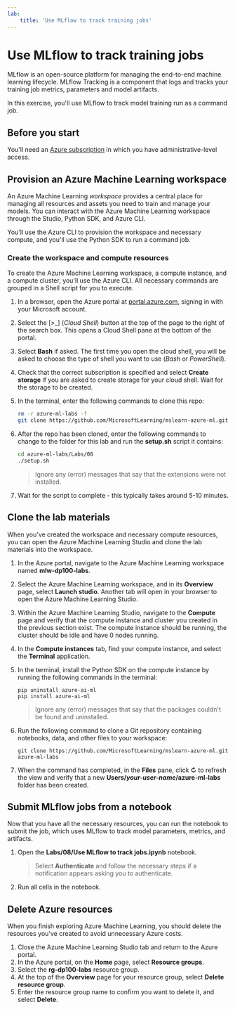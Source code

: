 ```yaml
---
lab:
    title: 'Use MLflow to track training jobs'
---
```


# Use MLflow to track training jobs

MLflow is an open-source platform for managing the end-to-end machine learning lifecycle. MLflow Tracking is a component that logs and tracks your training job metrics, parameters and model artifacts.

In this exercise, you'll use MLflow to track model training run as a command job.

## Before you start

You'll need an [Azure subscription](https://azure.microsoft.com/free?azure-portal=true) in which you have administrative-level access.

## Provision an Azure Machine Learning workspace

An Azure Machine Learning *workspace* provides a central place for managing all resources and assets you need to train and manage your models. You can interact with the Azure Machine Learning workspace through the Studio, Python SDK, and Azure CLI. 

You'll use the Azure CLI to provision the workspace and necessary compute, and you'll use the Python SDK to run a command job.

### Create the workspace and compute resources

To create the Azure Machine Learning workspace, a compute instance, and a compute cluster, you'll use the Azure CLI. All necessary commands are grouped in a Shell script for you to execute.

1. In a browser, open the Azure portal at [portal.azure.com](https://portal.azure.com/?azure-portal=true), signing in with your Microsoft account.
1. Select the \[>_] (*Cloud Shell*) button at the top of the page to the right of the search box. This opens a Cloud Shell pane at the bottom of the portal.
1. Select **Bash** if asked. The first time you open the cloud shell, you will be asked to choose the type of shell you want to use (*Bash* or *PowerShell*). 
1. Check that the correct subscription is specified and select **Create storage** if you are asked to create storage for your cloud shell. Wait for the storage to be created.
1. In the terminal, enter the following commands to clone this repo:

    ```bash
    rm -r azure-ml-labs -f
    git clone https://github.com/MicrosoftLearning/mslearn-azure-ml.git azure-ml-labs
    ```

1. After the repo has been cloned, enter the following commands to change to the folder for this lab and run the **setup.sh** script it contains:
    
    ```bash
    cd azure-ml-labs/Labs/08
    ./setup.sh
    ```

    > Ignore any (error) messages that say that the extensions were not installed. 

1. Wait for the script to complete - this typically takes around 5-10 minutes. 

## Clone the lab materials

When you've created the workspace and necessary compute resources, you can open the Azure Machine Learning Studio and clone the lab materials into the workspace. 

1. In the Azure portal, navigate to the Azure Machine Learning workspace named **mlw-dp100-labs**.
1. Select the Azure Machine Learning workspace, and in its **Overview** page, select **Launch studio**. Another tab will open in your browser to open the Azure Machine Learning Studio.
1. Within the Azure Machine Learning Studio, navigate to the **Compute** page and verify that the compute instance and cluster you created in the previous section exist. The compute instance should be running, the cluster should be idle and have 0 nodes running.
1. In the **Compute instances** tab, find your compute instance, and select the **Terminal** application.
1. In the terminal, install the Python SDK on the compute instance by running the following commands in the terminal:
    
    ```
    pip uninstall azure-ai-ml
    pip install azure-ai-ml
    ```

    > Ignore any (error) messages that say that the packages couldn't be found and uninstalled.

1. Run the following command to clone a Git repository containing notebooks, data, and other files to your workspace:
    
    ```
    git clone https://github.com/MicrosoftLearning/mslearn-azure-ml.git azure-ml-labs
    ```
 
1. When the command has completed, in the **Files** pane, click **&#8635;** to refresh the view and verify that a new **Users/*your-user-name*/azure-ml-labs** folder has been created. 

## Submit MLflow jobs from a notebook

Now that you have all the necessary resources, you can run the notebook to submit the job, which uses MLflow to track model parameters, metrics, and artifacts.

1. Open the **Labs/08/Use MLflow to track jobs.ipynb** notebook.

    > Select **Authenticate** and follow the necessary steps if a notification appears asking you to authenticate. 

1. Run all cells in the notebook.

## Delete Azure resources

When you finish exploring Azure Machine Learning, you should delete the resources you've created to avoid unnecessary Azure costs.

1. Close the Azure Machine Learning Studio tab and return to the Azure portal.
1. In the Azure portal, on the **Home** page, select **Resource groups**.
1. Select the **rg-dp100-labs** resource group.
1. At the top of the **Overview** page for your resource group, select **Delete resource group**. 
1. Enter the resource group name to confirm you want to delete it, and select **Delete**.
